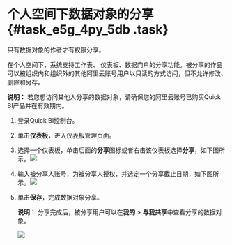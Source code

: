 # 个人空间下数据对象的分享 {#task_e5g_4py_5db .task}

只有数据对象的作者才有权限分享。

在个人空间下，系统支持工作表、 仪表板、数据门户的分享功能。被分享的作品可以被组织内和组织外的其他阿里云账号用户以只读的方式访问，但不允许修改、删除和另存。

**说明：** 若您想访问其他人分享的数据对象，请确保您的阿里云账号已购买Quick BI产品并在有效期内。

1.  登录Quick BI控制台。 
2.  单击**仪表板**，进入仪表板管理页面。 
3.   选择一个仪表板，单击后面的**分享**图标或者右击该仪表板选择**分享**，如下图所示。![](http://static-aliyun-doc.oss-cn-hangzhou.aliyuncs.com/assets/img/9173/15540978641540_zh-CN.png)

 
4.   输入被分享人账号，为被分享人授权，并选定一个分享截止日期，如下图所示。![](http://static-aliyun-doc.oss-cn-hangzhou.aliyuncs.com/assets/img/9173/15540978641541_zh-CN.png)

 
5.  单击**保存**，完成数据对象分享。 

    **说明：** 分享完成后，被分享用户可以在**我的** \> **与我共享**中查看分享的数据对象。

    ![](http://static-aliyun-doc.oss-cn-hangzhou.aliyuncs.com/assets/img/9173/155409786441197_zh-CN.png)


